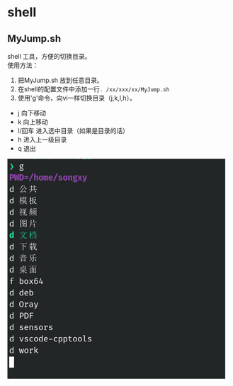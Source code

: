 # shell
## MyJump.sh  
shell 工具，方便的切换目录。  
使用方法：  
1. 把MyJump.sh 放到任意目录。  
2. 在shell的配置文件中添加一行`. /xx/xxx/xx/MyJump.sh`  
3. 使用'g'命令，向vi一样切换目录（j,k,l,h）。  

- j 向下移动  
- k 向上移动
- l/回车 进入选中目录（如果是目录的话）
- h 进入上一级目录
- q 退出

![截图](./img/screen-1.png)